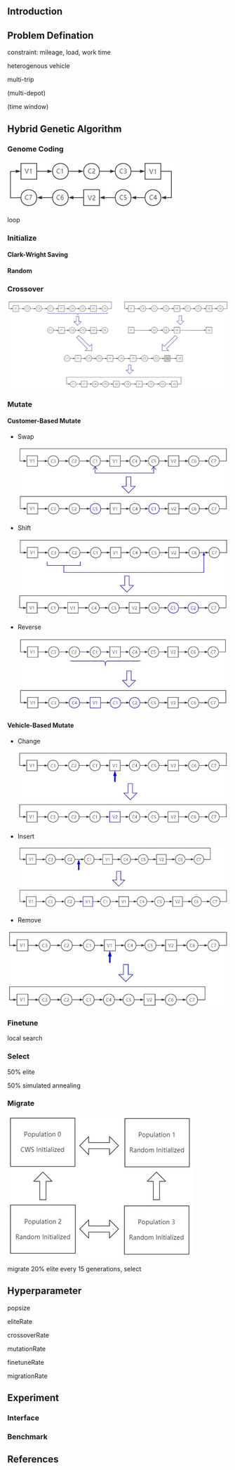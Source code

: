 ## Introduction



## Problem Defination

constraint: mileage, load, work time

heterogenous vehicle

multi-trip

(multi-depot)

(time window)



## Hybrid Genetic Algorithm



### Genome Coding

![image](./img/coding.JPG)


loop



### Initialize

#### Clark-Wright Saving



#### Random



### Crossover

![avatar](./img/crossover.JPG)



### Mutate

#### Customer-Based Mutate

* Swap

  ![avatar](./img/swap.JPG)

* Shift

  ![avatar](./img/shift.JPG)

* Reverse

  ![avatar](./img/reverse.JPG)



#### Vehicle-Based Mutate

* Change

  ![avatar](./img/change.JPG)

* Insert

  ![avatar](./img/insert.JPG)

* Remove

![avatar](./img/remove.JPG)



### Finetune

local search



### Select

50% elite

50% simulated annealing



### Migrate

![avatar](./img/migrate.JPG)

migrate 20% elite every 15 generations, select



## Hyperparameter

popsize

eliteRate

crossoverRate

mutationRate

finetuneRate

migrationRate



## Experiment

### Interface



### Benchmark



## References



